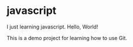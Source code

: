 # javascript
 I just learning javascript.
Hello, World!

This is a demo project for learning how to use Git.
